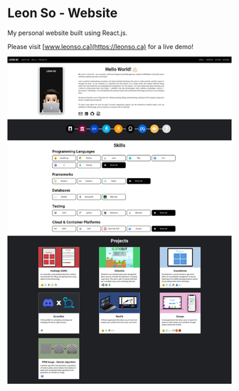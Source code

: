 # Leon So - Website
My personal website built using React.js.

Please visit [www.leonso.ca](https://leonso.ca) for a live demo!

![](images/fullPageScreenshot.png)
